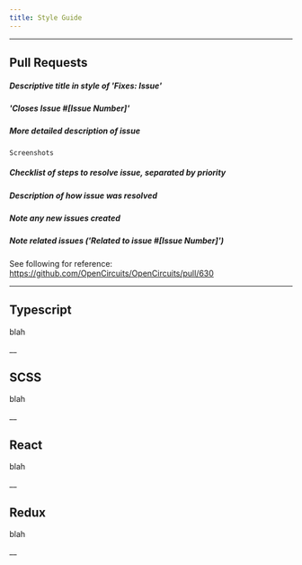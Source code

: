 ```yaml
---
title: Style Guide
---
```

___
## Pull Requests
##### Descriptive title in style of 'Fixes: *Issue*'
##### 'Closes Issue \#[*Issue Number*]'
##### More detailed description of issue
```
Screenshots
```
##### Checklist of steps to resolve issue, separated by priority
##### Description of how issue was resolved
##### Note any new issues created
##### Note related issues ('Related to issue \#[*Issue Number*]')
See following for reference:
https://github.com/OpenCircuits/OpenCircuits/pull/630
___
## Typescript
blah

__
## SCSS
blah

__
## React
blah

__
## Redux
blah

__